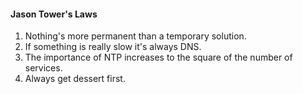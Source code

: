 #### Jason Tower's Laws

1. Nothing's more permanent than a temporary solution.
2. If something is really slow it's always DNS.
3. The importance of NTP increases to the square of the number of services.
4. Always get dessert first.
